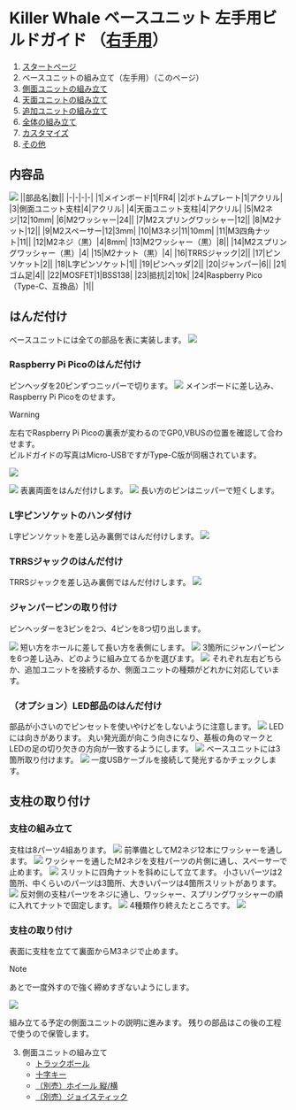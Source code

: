# Killer Whale ベースユニット 左手用ビルドガイド （[右手用](../右手用/2_ベースユニット.md)）

1. [スタートページ](../README.md)
2. ベースユニットの組み立て（左手用）（このページ）
3. [側面ユニットの組み立て](../左手用/3_側面ユニット_トラックボール.md)
4. [天面ユニットの組み立て](../左手用/4_天面ユニット.md)
5. [追加ユニットの組み立て](../左手用/5_追加ユニット.md)
6. [全体の組み立て](../左手用/6_全体の組み立て.md)
7. [カスタマイズ](../左手用/7_カスタマイズ.md)
8. [その他](../左手用/8_その他.md)

## 内容品
![](../img/2_base_l/2_1_contents.jpg)
||部品名|数||
|-|-|-|-|
|1|メインボード|1|FR4|
|2|ボトムプレート|1|アクリル|
|3|側面ユニット支柱|4|アクリル|
|4|天面ユニット支柱|4|アクリル|
|5|M2ネジ|12|10mm|
|6|M2ワッシャー|24||
|7|M2スプリングワッシャー|12||
|8|M2ナット|12||
|9|M2スペーサー|12|3mm|
|10|M3ネジ|11|10mm|
|11|M3四角ナット|11||
|12|M2ネジ（黒）|4|8mm|
|13|M2ワッシャー（黒）|8||
|14|M2スプリングワッシャー（黒）|4|
|15|M2ナット（黒）|4|
|16|TRRSジャック|2||
|17|ピンソケット|2||
|18|L字ピンソケット|1||
|19|ピンヘッダ|2||
|20|ジャンパー|6||
|21|ゴム足|4||
|22|MOSFET|1|BSS138|
|23|抵抗|2|10k|
|24|Raspberry Pico（Type-C、互換品）|1||

## はんだ付け
ベースユニットには全ての部品を表に実装します。
![](../img/2_base_l/2_2_overall.jpg)
### Raspberry Pi Picoのはんだ付け
ピンヘッダを20ピンずつニッパーで切ります。
![](../img/2_base_l/2_3_pin_header.jpg)
メインボードに差し込み、Raspberry Pi Picoをのせます。
> [!WARNING]
> 左右でRaspberry Pi Picoの裏表が変わるのでGP0,VBUSの位置を確認して合わせます。  
> ビルドガイドの写真はMicro-USBですがType-C版が同梱されています。


![](../img/2_base_l/2_4_raspberry_pi_pico_1.jpg)


![](../img/2_base_l/2_5_raspberry_pi_pico_2.jpg)
表裏両面をはんだ付けします。
![](../img/2_base_l/2_6_raspberry_pi_pico_3.jpg)
長い方のピンはニッパーで短くします。

### L字ピンソケットのハンダ付け
L字ピンソケットを差し込み裏側ではんだ付けします。
![](../img/2_base_l/2_7_angle_sockert.jpg)

### TRRSジャックのはんだ付け
TRRSジャックを差し込み裏側ではんだ付けします。
![ ](../img/2_base_l/2_8_trrs.jpg)

### ジャンパーピンの取り付け
ピンヘッダーを3ピンを2つ、4ピンを8つ切り出します。

![](../img/2_base_l/2_9_pin_header_1.jpg)
短い方をホールに差して長い方を表側にします。
![](../img/2_base_l/2_10_pin_header_2.jpg)
3箇所にジャンパーピンを6つ差し込み、どのように組み立てるかを選びます。
![](../img/2_base_l/2_11_jumper.jpg)
それぞれ左右どちらか、追加ユニットを接続するか、側面ユニットの種類がどれかに対応しています。


### （オプション）LED部品のはんだ付け
部品が小さいのでピンセットを使いやけどをしないように注意します。
![](../img/2_base_l/2_12_mosfet.jpg)
LEDには向きがあります。  丸い発光面が向こう向きになり、基板の角のマークとLEDの足の切り欠きの方向が一致するようにします。
![](../img/c_led.jpg)
ベースユニットには3箇所取り付けます。
![](../img/2_base_l/2_13_sk6812mini_e.jpg)
一度USBケーブルを接続して発光するかチェックします。

## 支柱の取り付け

### 支柱の組み立て
支柱は8パーツ4組あります。
![](../img/2_base_l/2_14_pillars.jpg)
前準備としてM2ネジ12本にワッシャーを通します。
![](../img/2_base_l/2_15_m2screw.jpg)
ワッシャーを通したM2ネジを支柱パーツの片側に通し、スペーサーで止めます。
![](../img/2_base_l/2_16_pillar_1.jpg)
スリットに四角ナットを斜めにして立てます。  小さいパーツは2箇所、中くらいのパーツは3箇所、大きいパーツは4箇所スリットがあります。
![](../img/2_base_l/2_17_pillar_2.jpg)
反対側の支柱パーツをネジに通し、ワッシャー、スプリングワッシャーの順に入れてナットで固定します。
![](../img/2_base_l/2_18_pillar_3.jpg)
4種類作り終えたところです。
![](../img/2_base_l/2_19_pillars_complete.jpg)


### 支柱の取り付け
表面に支柱を立てて裏面からM3ネジで止めます。
> [!NOTE]
> あとで一度外すので強く締めすぎないようにします。

![](../img/2_base_l/2_20_base_complete.jpg)


組み立てる予定の側面ユニットの説明に進みます。
残りの部品はこの後の工程で使うので保管します。

3. 側面ユニットの組み立て
   - [トラックボール](../左手用/3_側面ユニット_トラックボール.md)
   - [十字キー](../左手用/3_側面ユニット_十字キー.md)
   - [（別売）ホイール 縦/横](../左手用/3_側面ユニット_ホイール.md)
   - [（別売）ジョイスティック](../左手用/3_側面ユニット_ジョイスティック.md)
